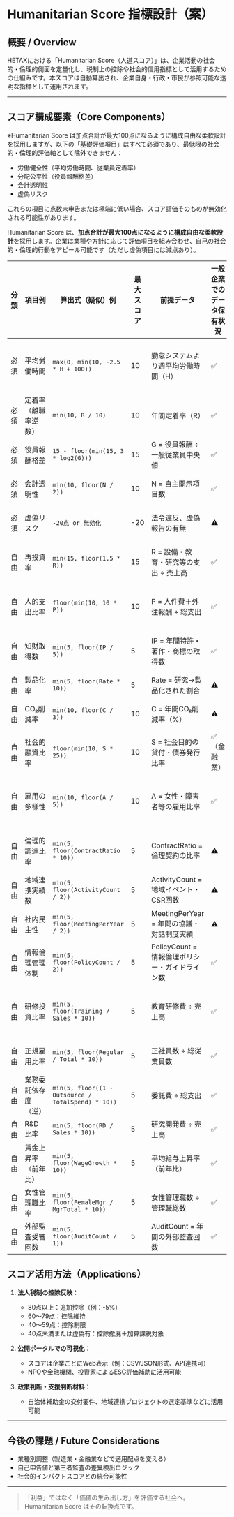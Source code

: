 # Humanitarian Score 指標設計（案）

## 概要 / Overview

HETAXにおける「Humanitarian Score（人道スコア）」は、企業活動の社会的・倫理的側面を定量化し、税制上の控除や社会的信用指標として活用するための仕組みです。本スコアは自動算出され、企業自身・行政・市民が参照可能な透明な指標として運用されます。

---

## スコア構成要素（Core Components）

※Humanitarian Score は加点合計が最大100点になるように構成自由な柔軟設計を採用しますが、以下の「基礎評価項目」はすべて必須であり、最低限の社会的・倫理的評価軸として除外できません：

* 労働健全性（平均労働時間、従業員定着率）
* 分配公平性（役員報酬格差）
* 会計透明性
* 虚偽リスク

これらの項目に点数未申告または極端に低い場合、スコア評価そのものが無効化される可能性があります。

Humanitarian Score は、**加点合計が最大100点になるように構成自由な柔軟設計**を採用します。企業は業種や方針に応じて評価項目を組み合わせ、自己の社会的・倫理的行動をアピール可能です（ただし虚偽項目には減点あり）。

| 分類 | 項目例        | 算出式（疑似）例                                           | 最大スコア | 前提データ                          | 一般企業でのデータ保有状況 | 備考            |
| -- | ---------- | -------------------------------------------------- | ----- | ------------------------------ | ------------- | ------------- |
| 必須 | 平均労働時間     | `max(0, min(10, -2.5 * H + 100))`                  | 10    | 勤怠システムより週平均労働時間（H）             | ✅             | 週40時間基準、超過は減点 |
| 必須 | 定着率（離職率逆数） | `min(10, R / 10)`                                  | 10    | 年間定着率（R）                       | ✅             | 離職率が低いほど高得点   |
| 必須 | 役員報酬格差     | `15 - floor(min(15, 3 * log2(G)))`                 | 15    | G = 役員報酬 ÷ 一般従業員中央値            | ✅             | 格差是正を評価       |
| 必須 | 会計透明性      | `min(10, floor(N / 2))`                            | 10    | N = 自主開示項目数                    | ✅             | CSR・IR資料など    |
| 必須 | 虚偽リスク      | `-20点 or 無効化`                                      | -20   | 法令違反、虚偽報告の有無                   | ⚠️            | 監査・通報依存       |
| 自由 | 再投資率       | `min(15, floor(1.5 * R))`                          | 15    | R = 設備・教育・研究等の支出 ÷ 売上高         | ✅             | 長期的価値創出の評価    |
| 自由 | 人的支出比率     | `floor(min(10, 10 * P))`                           | 10    | P = 人件費＋外注報酬 ÷ 総支出             | ✅             | 人への投資が主かどうか   |
| 自由 | 知財取得数      | `min(5, floor(IP / 5))`                            | 5     | IP = 年間特許・著作・商標の取得数            | ✅             | 創造性・技術力を評価    |
| 自由 | 製品化率       | `min(5, floor(Rate * 10))`                         | 5     | Rate = 研究→製品化された割合             | ⚠️            | 内部資料依存        |
| 自由 | CO₂削減率     | `min(10, floor(C / 3))`                            | 10    | C = 年間CO₂削減率（%）                | ⚠️            | ESG整備が必要      |
| 自由 | 社会的融資比率    | `floor(min(10, S * 25))`                           | 10    | S = 社会目的の貸付・債券発行比率             | ✅（金融業）        | 非金融業は対象外      |
| 自由 | 雇用の多様性     | `min(10, floor(A / 5))`                            | 10    | A = 女性・障害者等の雇用比率               | ✅             | 公的雇用比率報告で代替可能 |
| 自由 | 倫理的調達比率    | `min(5, floor(ContractRatio * 10))`                | 5     | ContractRatio = 倫理契約の比率        | ⚠️            | 認証契約数の定義が必要   |
| 自由 | 地域連携実績数    | `min(5, floor(ActivityCount / 2))`                 | 5     | ActivityCount = 地域イベント・CSR回数   | ⚠️            | 定義が必要         |
| 自由 | 社内民主性      | `min(5, floor(MeetingPerYear / 2))`                | 5     | MeetingPerYear = 年間の協議・対話制度実績  | ⚠️            | 書類保存が前提       |
| 自由 | 情報倫理管理体制   | `min(5, floor(PolicyCount / 2))`                   | 5     | PolicyCount = 情報倫理ポリシー・ガイドライン数 | ✅             | IT・法務部管理項目    |
| 自由 | 研修投資比率     | `min(5, floor(Training / Sales * 10))`             | 5     | 教育研修費 ÷ 売上高                    | ✅             | 会計上「研修費」科目が前提 |
| 自由 | 正規雇用比率     | `min(5, floor(Regular / Total * 10))`              | 5     | 正社員数 ÷ 総従業員数                   | ✅             | 雇用安定性指標       |
| 自由 | 業務委託依存度（逆） | `min(5, floor((1 - Outsource / TotalSpend) * 10))` | 5     | 委託費 ÷ 総支出                      | ✅             | 内製率の高さを評価     |
| 自由 | R\&D比率     | `min(5, floor(RD / Sales * 10))`                   | 5     | 研究開発費 ÷ 売上高                    | ✅             | 革新投資比率        |
| 自由 | 賃金上昇率（前年比） | `min(5, floor(WageGrowth * 10))`                   | 5     | 平均給与上昇率（前年比）                   | ✅             | 労働環境改善        |
| 自由 | 女性管理職比率    | `min(5, floor(FemaleMgr / MgrTotal * 10))`         | 5     | 女性管理職数 ÷ 管理職総数                 | ✅             | 多様性経営の評価      |
| 自由 | 外部監査受審回数   | `min(5, floor(AuditCount / 1))`                    | 5     | AuditCount = 年間の外部監査回数         | ✅             | ガバナンス指標       |


## スコア活用方法（Applications）

1. **法人税制の控除反映**：

   * 80点以上：追加控除（例：-5%）
   * 60〜79点：控除維持
   * 40〜59点：控除制限
   * 40点未満または虚偽有：控除撤廃＋加算課税対象

2. **公開ポータルでの可視化**：

   * スコアは企業ごとにWeb表示（例：CSV/JSON形式、API連携可）
   * NPOや金融機関、投資家によるESG評価補助に活用可能

3. **政策判断・支援判断材料**：

   * 自治体補助金の交付要件、地域連携プロジェクトの選定基準などに活用可能

---

## 今後の課題 / Future Considerations

* 業種別調整（製造業・金融業などで適用配点を変える）
* 自己申告値と第三者監査の差異検出ロジック
* 社会的インパクトスコアとの統合可能性

---

> 「利益」ではなく「価値の生み出し方」を評価する社会へ。Humanitarian Score はその転換点です。

